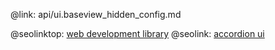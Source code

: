 @link: api/ui.baseview_hidden_config.md

@seolinktop: [web development library](https://webix.com)
@seolink: [accordion ui](https://webix.com/widget/accordion/)